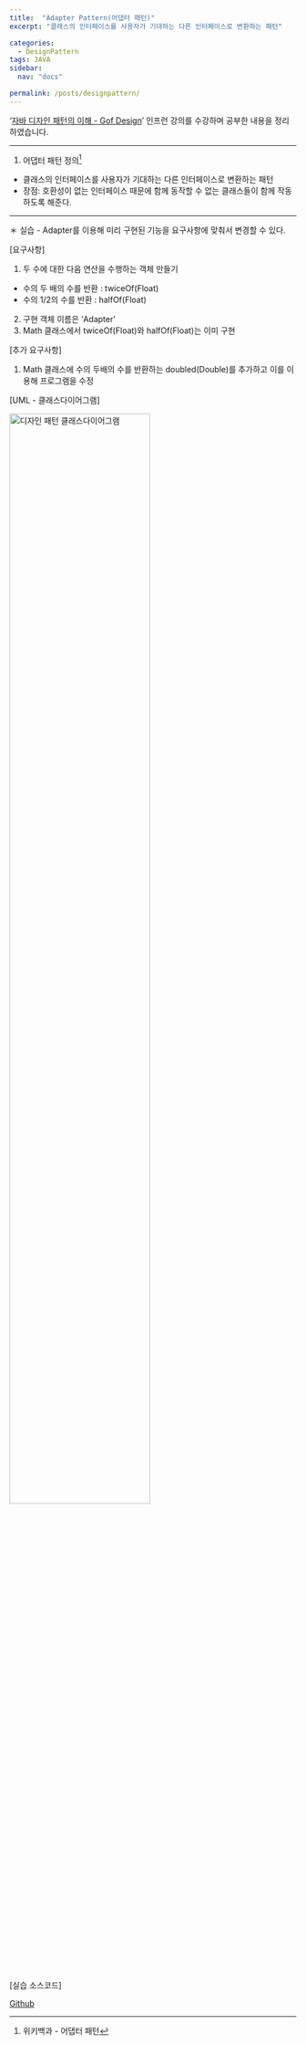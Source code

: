 ```yaml
---
title:  "Adapter Pattern(어댑터 패턴)"
excerpt: "클래스의 인터페이스를 사용자가 기대하는 다른 인터페이스로 변환하는 패턴"

categories:
  - DesignPattern
tags: JAVA
sidebar:
  nav: "docs"

permalink: /posts/designpattern/
---
```


‘[자바 디자인 패턴의 이해 - Gof Design](https://www.inflearn.com/course/%EC%9E%90%EB%B0%94-%EB%94%94%EC%9E%90%EC%9D%B8-%ED%8C%A8%ED%84%B4#)’ 인프런 강의를 수강하며 공부한 내용을 정리하였습니다.

***

1. 어댑터 패턴 정의[^definition]

  - 클래스의 인터페이스를 사용자가 기대하는 다른 인터페이스로 변환하는 패턴  
  - 장점: 호환성이 없는 인터페이스 때문에 함께 동작할 수 없는 클래스들이 함께 작동하도록 해준다.

[^definition]: 위키백과 - 어댑터 패턴
***

＊ 실습 - Adapter를 이용해 미리 구현된 기능을 요구사항에 맞춰서 변경할 수 있다.

[요구사항]

1. 두 수에 대한 다음 연산을 수행하는 객체 만들기
  - 수의 두 배의 수를 반환 : twiceOf(Float)
  - 수의 1/2의 수를 반환 : halfOf(Float)

2. 구현 객체 이름은 ‘Adapter’
3. Math 클래스에서 twiceOf(Float)와 halfOf(Float)는 이미 구현

[추가 요구사항]

1. Math 클래스에 수의 두배의 수를 반환하는 doubled(Double)를 추가하고 이를 이용해 프로그램을 수정

[UML - 클래스다이어그램]

<img src="https://user-images.githubusercontent.com/47530310/66184361-c7152980-e6b6-11e9-9e25-a1639c54be15.PNG" alt="디자인 패턴 클래스다이어그램" width="70%">

[실습 소스코드]

[Github](https://github.com/Hisuji/DesignPattern/tree/master/src/strategy)